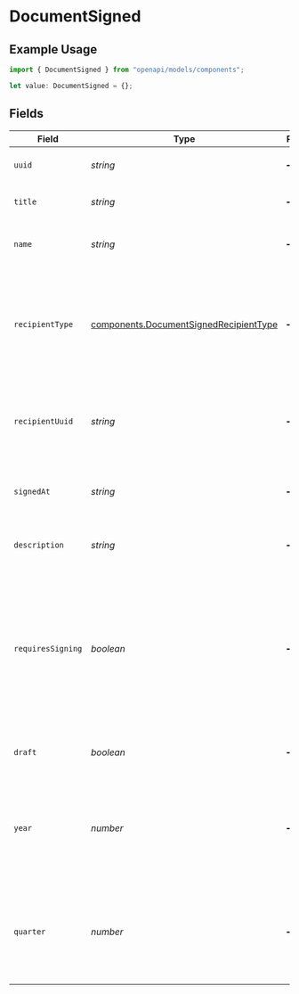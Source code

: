 # DocumentSigned

## Example Usage

```typescript
import { DocumentSigned } from "openapi/models/components";

let value: DocumentSigned = {};
```

## Fields

| Field                                                                                                                                   | Type                                                                                                                                    | Required                                                                                                                                | Description                                                                                                                             |
| --------------------------------------------------------------------------------------------------------------------------------------- | --------------------------------------------------------------------------------------------------------------------------------------- | --------------------------------------------------------------------------------------------------------------------------------------- | --------------------------------------------------------------------------------------------------------------------------------------- |
| `uuid`                                                                                                                                  | *string*                                                                                                                                | :heavy_minus_sign:                                                                                                                      | The UUID of the document                                                                                                                |
| `title`                                                                                                                                 | *string*                                                                                                                                | :heavy_minus_sign:                                                                                                                      | The title of the document                                                                                                               |
| `name`                                                                                                                                  | *string*                                                                                                                                | :heavy_minus_sign:                                                                                                                      | The type identifier of the document                                                                                                     |
| `recipientType`                                                                                                                         | [components.DocumentSignedRecipientType](../../models/components/documentsignedrecipienttype.md)                                        | :heavy_minus_sign:                                                                                                                      | The type of recipient associated with the document (will be `Contractor` for Contractor Documents)                                      |
| `recipientUuid`                                                                                                                         | *string*                                                                                                                                | :heavy_minus_sign:                                                                                                                      | Unique identifier for the recipient associated with the document                                                                        |
| `signedAt`                                                                                                                              | *string*                                                                                                                                | :heavy_minus_sign:                                                                                                                      | When the document was signed (will be `null` if unsigned)                                                                               |
| `description`                                                                                                                           | *string*                                                                                                                                | :heavy_minus_sign:                                                                                                                      | The description of the document                                                                                                         |
| `requiresSigning`                                                                                                                       | *boolean*                                                                                                                               | :heavy_minus_sign:                                                                                                                      | A boolean flag that indicates whether the document needs signing or not. Note that this value will change after the document is signed. |
| `draft`                                                                                                                                 | *boolean*                                                                                                                               | :heavy_minus_sign:                                                                                                                      | If the document is in a draft state                                                                                                     |
| `year`                                                                                                                                  | *number*                                                                                                                                | :heavy_minus_sign:                                                                                                                      | The year of this document. This value is nullable and will not be present on all documents.                                             |
| `quarter`                                                                                                                               | *number*                                                                                                                                | :heavy_minus_sign:                                                                                                                      | The quarter of this document. This value is nullable and will not be present on all documents.                                          |
